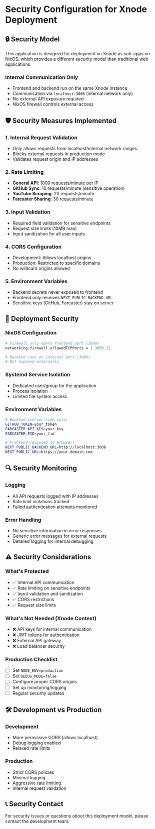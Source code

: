 # Security Configuration for Xnode Deployment

## 🔒 Security Model

This application is designed for deployment on Xnode as sub-apps on NixOS, which provides a different security model than traditional web applications.

### **Internal Communication Only**
- Frontend and backend run on the same Xnode instance
- Communication via `localhost:3006` (internal network only)
- No external API exposure required
- NixOS firewall controls external access

## 🛡️ Security Measures Implemented

### **1. Internal Request Validation**
- Only allows requests from localhost/internal network ranges
- Blocks external requests in production mode
- Validates request origin and IP addresses

### **2. Rate Limiting**
- **General API**: 1000 requests/minute per IP
- **GitHub Sync**: 10 requests/minute (sensitive operation)
- **YouTube Scraping**: 20 requests/minute
- **Farcaster Sharing**: 30 requests/minute

### **3. Input Validation**
- Required field validation for sensitive endpoints
- Request size limits (10MB max)
- Input sanitization for all user inputs

### **4. CORS Configuration**
- Development: Allows localhost origins
- Production: Restricted to specific domains
- No wildcard origins allowed

### **5. Environment Variables**
- Backend secrets never exposed to frontend
- Frontend only receives `NEXT_PUBLIC_BACKEND_URL`
- Sensitive keys (GitHub, Farcaster) stay on server

## 🚀 Deployment Security

### **NixOS Configuration**
```nix
# Firewall only opens frontend port (3000)
networking.firewall.allowedTCPPorts = [ 3000 ];

# Backend runs on internal port (3006)
# Not exposed externally
```

### **Systemd Service Isolation**
- Dedicated user/group for the application
- Process isolation
- Limited file system access

### **Environment Variables**
```bash
# Backend (server-side only)
GITHUB_TOKEN=your_token
FARCASTER_API_KEY=your_key
FARCASTER_FID=your_fid

# Frontend (exposed to browser)
NEXT_PUBLIC_BACKEND_URL=http://localhost:3006
NEXT_PUBLIC_URL=https://your-domain.com
```

## 🔍 Security Monitoring

### **Logging**
- All API requests logged with IP addresses
- Rate limit violations tracked
- Failed authentication attempts monitored

### **Error Handling**
- No sensitive information in error responses
- Generic error messages for external requests
- Detailed logging for internal debugging

## ⚠️ Security Considerations

### **What's Protected**
- ✅ Internal API communication
- ✅ Rate limiting on sensitive endpoints
- ✅ Input validation and sanitization
- ✅ CORS restrictions
- ✅ Request size limits

### **What's Not Needed (Xnode Context)**
- ❌ API keys for internal communication
- ❌ JWT tokens for authentication
- ❌ External API gateway
- ❌ Load balancer security

### **Production Checklist**
- [ ] Set `NODE_ENV=production`
- [ ] Set `DEBUG_MODE=false`
- [ ] Configure proper CORS origins
- [ ] Set up monitoring/logging
- [ ] Regular security updates

## 🛠️ Development vs Production

### **Development**
- More permissive CORS (allows localhost)
- Debug logging enabled
- Relaxed rate limits

### **Production**
- Strict CORS policies
- Minimal logging
- Aggressive rate limiting
- Internal request validation

## 📞 Security Contact

For security issues or questions about this deployment model, please contact the development team.
